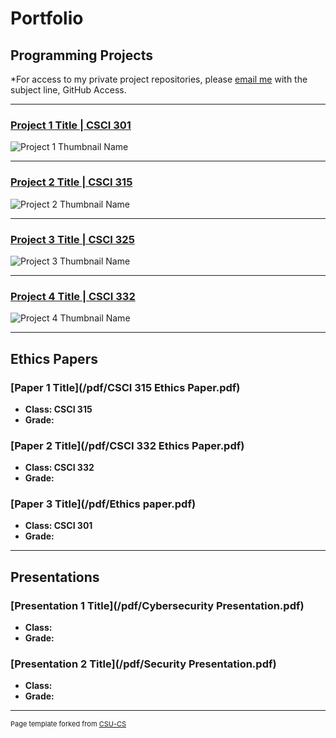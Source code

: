 Portfolio
=========

Programming Projects
--------------------

*For access to my private project repositories, please [email me](mailto:example@csustudent.net?subject=GitHub%20Access) with the subject line, GitHub Access.

---
### [Project 1 Title | CSCI 301](project1)

![Project 1 Thumbnail Name](images/dummy_thumbnail.jpg)

---
### [Project 2 Title | CSCI 315](project1)

![Project 2 Thumbnail Name](images/dummy_thumbnail.jpg)

---
### [Project 3 Title | CSCI 325](project1)

![Project 3 Thumbnail Name](images/dummy_thumbnail.jpg)

---
### [Project 4 Title | CSCI 332](project1)

![Project 4 Thumbnail Name](images/dummy_thumbnail.jpg)

---

Ethics Papers
-------------

### [Paper 1 Title](/pdf/CSCI 315 Ethics Paper.pdf)

-   **Class: CSCI 315**  
-   **Grade:**

### [Paper 2 Title](/pdf/CSCI 332 Ethics Paper.pdf)

-   **Class: CSCI 332** 
-   **Grade:**

### [Paper 3 Title](/pdf/Ethics paper.pdf)

-   **Class: CSCI 301** 
-   **Grade:**

---

Presentations
-------------

### [Presentation 1 Title](/pdf/Cybersecurity Presentation.pdf)

- **Class:** 
- **Grade:**


### [Presentation 2 Title](/pdf/Security Presentation.pdf)

- **Class:** 
- **Grade:**

---

<p style="font-size:11px">Page template forked from <a href="https://github.com/csu-cs/csci-portfolio">CSU-CS</a></p>
<!-- Remove above link if you don't want to attributive -->
